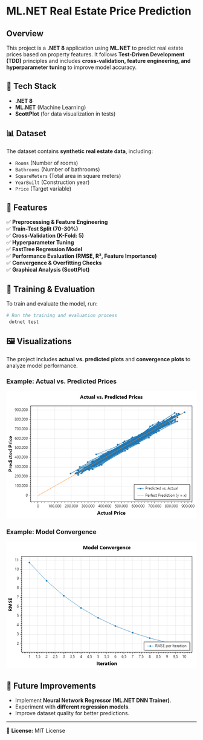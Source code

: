 # ML.NET Real Estate Price Prediction

## Overview
This project is a **.NET 8** application using **ML.NET** to predict real estate prices based on property features. It follows **Test-Driven Development (TDD)** principles and includes **cross-validation, feature engineering, and hyperparameter tuning** to improve model accuracy.

## 🔧 Tech Stack
- **.NET 8**
- **ML.NET** (Machine Learning)
- **ScottPlot** (for data visualization in tests)

## 📊 Dataset
The dataset contains **synthetic real estate data**, including:
- `Rooms` (Number of rooms)
- `Bathrooms` (Number of bathrooms)
- `SquareMeters` (Total area in square meters)
- `YearBuilt` (Construction year)
- `Price` (Target variable)

## 🚀 Features
✅ **Preprocessing & Feature Engineering**  
✅ **Train-Test Split (70-30%)**  
✅ **Cross-Validation (K-Fold: 5)**  
✅ **Hyperparameter Tuning**  
✅ **FastTree Regression Model**  
✅ **Performance Evaluation (RMSE, R², Feature Importance)**  
✅ **Convergence & Overfitting Checks**  
✅ **Graphical Analysis (ScottPlot)**  

## 🔄 Training & Evaluation
To train and evaluate the model, run:
```sh
# Run the training and evaluation process
 dotnet test
```

## 🖼 Visualizations
The project includes **actual vs. predicted plots** and **convergence plots** to analyze model performance.

### **Example: Actual vs. Predicted Prices**
![Actual vs. Predicted](docs/actual_vs_predicted.png)

### **Example: Model Convergence**
![Convergence Plot](docs/convergence_plot.png)

## 🎯 Future Improvements
- Implement **Neural Network Regressor (ML.NET DNN Trainer)**.
- Experiment with **different regression models**.
- Improve dataset quality for better predictions.

---

📌 **License:** MIT License
